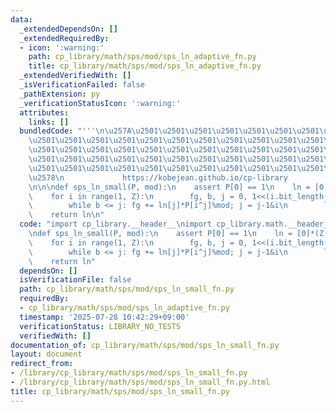 ```yaml
---
data:
  _extendedDependsOn: []
  _extendedRequiredBy:
  - icon: ':warning:'
    path: cp_library/math/sps/mod/sps_ln_adaptive_fn.py
    title: cp_library/math/sps/mod/sps_ln_adaptive_fn.py
  _extendedVerifiedWith: []
  _isVerificationFailed: false
  _pathExtension: py
  _verificationStatusIcon: ':warning:'
  attributes:
    links: []
  bundledCode: "'''\n\u257A\u2501\u2501\u2501\u2501\u2501\u2501\u2501\u2501\u2501\u2501\
    \u2501\u2501\u2501\u2501\u2501\u2501\u2501\u2501\u2501\u2501\u2501\u2501\u2501\
    \u2501\u2501\u2501\u2501\u2501\u2501\u2501\u2501\u2501\u2501\u2501\u2501\u2501\
    \u2501\u2501\u2501\u2501\u2501\u2501\u2501\u2501\u2501\u2501\u2501\u2501\u2501\
    \u2501\u2501\u2501\u2501\u2501\u2501\u2501\u2501\u2501\u2501\u2501\u2501\u2501\
    \u2578\n             https://kobejean.github.io/cp-library               \n'''\n\
    \n\n\ndef sps_ln_small(P, mod):\n    assert P[0] == 1\n    ln = [0]*(Z:=1<<(N:=len(P).bit_length()-1))\n\
    \    for i in range(1, Z):\n        fg, b, j = 0, 1<<(i.bit_length()-1), i-1&i\n\
    \        while b <= j: fg += ln[j]*P[i^j]%mod; j = j-1&i\n        ln[i] = (P[i]-fg)%mod\n\
    \    return ln\n"
  code: "import cp_library.__header__\nimport cp_library.math.__header__\nimport cp_library.math.sps.__header__\n\
    \ndef sps_ln_small(P, mod):\n    assert P[0] == 1\n    ln = [0]*(Z:=1<<(N:=len(P).bit_length()-1))\n\
    \    for i in range(1, Z):\n        fg, b, j = 0, 1<<(i.bit_length()-1), i-1&i\n\
    \        while b <= j: fg += ln[j]*P[i^j]%mod; j = j-1&i\n        ln[i] = (P[i]-fg)%mod\n\
    \    return ln"
  dependsOn: []
  isVerificationFile: false
  path: cp_library/math/sps/mod/sps_ln_small_fn.py
  requiredBy:
  - cp_library/math/sps/mod/sps_ln_adaptive_fn.py
  timestamp: '2025-07-28 10:42:29+09:00'
  verificationStatus: LIBRARY_NO_TESTS
  verifiedWith: []
documentation_of: cp_library/math/sps/mod/sps_ln_small_fn.py
layout: document
redirect_from:
- /library/cp_library/math/sps/mod/sps_ln_small_fn.py
- /library/cp_library/math/sps/mod/sps_ln_small_fn.py.html
title: cp_library/math/sps/mod/sps_ln_small_fn.py
---
```


